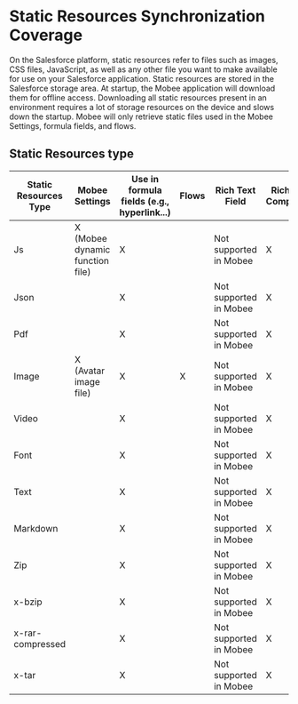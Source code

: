 # Static Resources Synchronization Coverage

On the Salesforce platform, static resources refer to files such as images, CSS files, JavaScript, as well as any other file you want to make available for use on your Salesforce application. Static resources are stored in the Salesforce storage area. At startup, the Mobee application will download them for offline access. Downloading all static resources present in an environment requires a lot of storage resources on the device and slows down the startup. Mobee will only retrieve static files used in the Mobee Settings, formula fields, and flows.

## Static Resources type

| Static Resources Type         | Mobee Settings | Use in formula fields (e.g., hyperlink...) | Flows | Rich Text Field | Rich Text Component |
|------------------------------|----------------|------------------------------------------|-------|-----------------|---------------------|
| Js                           | X (Mobee dynamic function file) | X                                      |       | Not supported in Mobee | X                   |
| Json                         |                | X                                      |       | Not supported in Mobee | X                   |
| Pdf                          |                | X                                      |       | Not supported in Mobee | X                   |
| Image                        | X (Avatar image file) | X                                      | X     | Not supported in Mobee | X                   |
| Video                        |                | X                                      |       | Not supported in Mobee | X                   |
| Font                         |               | X                                      |       | Not supported in Mobee | X                   |
| Text                         |               | X                                      |       | Not supported in Mobee | X                   |
| Markdown                     |               | X                                      |       | Not supported in Mobee | X                   |
| Zip                          |               | X                                      |       | Not supported in Mobee | X                   |
| x-bzip                       |               | X                                      |       | Not supported in Mobee | X                   |
| x-rar-compressed             |               | X                                      |       | Not supported in Mobee | X                   |
| x-tar                        |               | X                                      |       | Not supported in Mobee | X                   |
